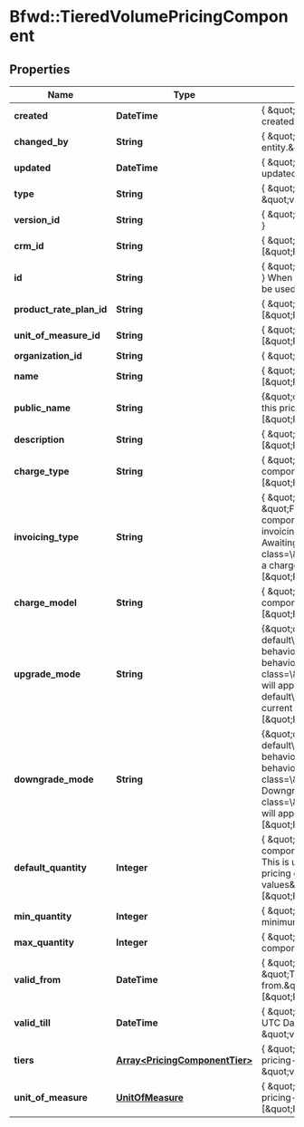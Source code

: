 # Bfwd::TieredVolumePricingComponent

## Properties
Name | Type | Description | Notes
------------ | ------------- | ------------- | -------------
**created** | **DateTime** | { \&quot;description\&quot; : \&quot;The UTC DateTime when the object was created.\&quot;, \&quot;verbs\&quot;:[] } | [optional] 
**changed_by** | **String** | { \&quot;description\&quot; : \&quot;ID of the user who last updated the entity.\&quot;, \&quot;verbs\&quot;:[] } | [optional] 
**updated** | **DateTime** | { \&quot;description\&quot; : \&quot;The UTC DateTime when the object was last updated.\&quot;, \&quot;verbs\&quot;:[] } | [optional] 
**type** | **String** | { \&quot;description\&quot; : \&quot;\&quot;, \&quot;default\&quot; : \&quot;\&quot;, \&quot;verbs\&quot;:[\&quot;POST\&quot;,\&quot;GET\&quot;] } | 
**version_id** | **String** | { \&quot;description\&quot; : \&quot;\&quot;, \&quot;verbs\&quot;:[\&quot;GET\&quot;] } | 
**crm_id** | **String** | { \&quot;description\&quot; : \&quot;\&quot;, \&quot;verbs\&quot;:[\&quot;POST\&quot;,\&quot;PUT\&quot;,\&quot;GET\&quot;] } | [optional] 
**id** | **String** | { \&quot;description\&quot; : \&quot;\&quot;, \&quot;verbs\&quot;:[\&quot;GET\&quot;] } When associating a pricing component with a product rate plan, this ID should be used. | 
**product_rate_plan_id** | **String** | { \&quot;description\&quot; : \&quot;\&quot;, \&quot;verbs\&quot;:[\&quot;POST\&quot;,\&quot;PUT\&quot;,\&quot;GET\&quot;] } | 
**unit_of_measure_id** | **String** | { \&quot;description\&quot; : \&quot;\&quot;, \&quot;verbs\&quot;:[\&quot;POST\&quot;,\&quot;PUT\&quot;,\&quot;GET\&quot;] } | 
**organization_id** | **String** | { \&quot;description\&quot; : \&quot;\&quot;, \&quot;verbs\&quot;:[] } | 
**name** | **String** | { \&quot;description\&quot; : \&quot;\&quot;, \&quot;verbs\&quot;:[\&quot;POST\&quot;,\&quot;PUT\&quot;,\&quot;GET\&quot;] } | 
**public_name** | **String** | {\&quot;description\&quot;:\&quot;A friendly non-unique name used to identify this pricing-component\&quot;,\&quot;verbs\&quot;:[\&quot;POST\&quot;,\&quot;PUT\&quot;,\&quot;GET\&quot;]} | [optional] 
**description** | **String** | { \&quot;description\&quot; : \&quot;\&quot;, \&quot;verbs\&quot;:[\&quot;POST\&quot;,\&quot;PUT\&quot;,\&quot;GET\&quot;] } | [optional] 
**charge_type** | **String** | { \&quot;description\&quot; : \&quot;The charge type of the pricing-component.\&quot;, \&quot;verbs\&quot;:[\&quot;POST\&quot;,\&quot;PUT\&quot;,\&quot;GET\&quot;] } | 
**invoicing_type** | **String** | { \&quot;default\&quot; : \&quot;Aggregated\&quot;,  \&quot;description\&quot; : \&quot;For &lt;span class&#x3D;\\\&quot;label label-default\\\&quot;&gt;setup&lt;/span&gt; pricing components &lt;span class&#x3D;\\\&quot;label label-default\\\&quot;&gt;Immediate&lt;/span&gt; invoicing will result in an invoice being issued on subscription being set to the AwaitingPayment state, irrespective of the subscription start date. &lt;span class&#x3D;\\\&quot;label label-default\\\&quot;&gt;Aggregated&lt;/span&gt; invoicing will add a charge to the first invoice of the subscription.\&quot;, \&quot;verbs\&quot;:[\&quot;POST\&quot;,\&quot;PUT\&quot;,\&quot;GET\&quot;] } | [optional] 
**charge_model** | **String** | { \&quot;description\&quot; : \&quot;The charge model of the pricing-component.\&quot;, \&quot;verbs\&quot;:[\&quot;POST\&quot;,\&quot;PUT\&quot;,\&quot;GET\&quot;] } | 
**upgrade_mode** | **String** | {\&quot;default\&quot;:\&quot;&lt;span class&#x3D;\\\&quot;label label-default\\\&quot;&gt;immediate&lt;/span&gt;\&quot;,\&quot;description\&quot;:\&quot;Default behaviour when a value is upgraded using this pricing component, this behaviour can be overridden when changing the value.&lt;br&gt;&lt;span class&#x3D;\\\&quot;label label-default\\\&quot;&gt;immediate&lt;/span&gt; &amp;mdash; Upgrade will apply at the time the request is made.&lt;br&gt;&lt;span class&#x3D;\\\&quot;label label-default\\\&quot;&gt;delayed&lt;/span&gt; &amp;mdash; Upgrade will apply at the end of the current billing cycle.\&quot;,\&quot;verbs\&quot;:[\&quot;POST\&quot;,\&quot;GET\&quot;]} | [optional] 
**downgrade_mode** | **String** | {\&quot;default\&quot;:\&quot;&lt;span class&#x3D;\\\&quot;label label-default\\\&quot;&gt;delayed&lt;/span&gt;\&quot;,\&quot;description\&quot;:\&quot;Default behaviour when a value is downgraded using this pricing component, this behaviour can be overridden when changing the value.&lt;br&gt;&lt;span class&#x3D;\\\&quot;label label-default\\\&quot;&gt;immediate&lt;/span&gt; &amp;mdash; Downgrade will apply at the time the request is made.&lt;br&gt;&lt;span class&#x3D;\\\&quot;label label-default\\\&quot;&gt;delayed&lt;/span&gt; &amp;mdash; Downgrade will apply at the end of the current billing cycle.\&quot;,\&quot;verbs\&quot;:[\&quot;POST\&quot;,\&quot;GET\&quot;]} | [optional] 
**default_quantity** | **Integer** | { \&quot;description\&quot; : \&quot;The default quantity of the pricing-component. If no value is supplied on a subscription this value will be used. This is useful for setting an expected purchase level of for introducing new pricing components to existing subscriptions and not having to back-fill values\&quot;, \&quot;verbs\&quot;:[\&quot;POST\&quot;,\&quot;PUT\&quot;,\&quot;GET\&quot;] } | 
**min_quantity** | **Integer** | { \&quot;default\&quot; : \&quot;0\&quot;, \&quot;description\&quot; : \&quot;The minimum quantity of the pricing-component.\&quot;, \&quot;verbs\&quot;:[] } | [optional] 
**max_quantity** | **Integer** | { \&quot;description\&quot; : \&quot;The maximum quantity of the pricing-component.\&quot;, \&quot;verbs\&quot;:[] } | [optional] 
**valid_from** | **DateTime** | { \&quot;default\&quot; : \&quot;current time\&quot;, \&quot;description\&quot; : \&quot;The DateTime specifying when the pricing-component is valid from.\&quot;, \&quot;verbs\&quot;:[\&quot;POST\&quot;,\&quot;PUT\&quot;,\&quot;GET\&quot;] } | 
**valid_till** | **DateTime** | {  \&quot;default\&quot; : \&quot;null\&quot;, \&quot;description\&quot; : \&quot;The UTC DateTime specifying when the pricing-component is valid till.\&quot;, \&quot;verbs\&quot;:[\&quot;POST\&quot;,\&quot;PUT\&quot;,\&quot;GET\&quot;] } | [optional] 
**tiers** | [**Array&lt;PricingComponentTier&gt;**](PricingComponentTier.md) | {  \&quot;default\&quot; : \&quot;[]\&quot;, \&quot;description\&quot; : \&quot;The pricing-component-tiers associated with the pricing-component.\&quot;, \&quot;verbs\&quot;:[\&quot;POST\&quot;,\&quot;PUT\&quot;,\&quot;GET\&quot;] } | [optional] 
**unit_of_measure** | [**UnitOfMeasure**](UnitOfMeasure.md) | { \&quot;description\&quot; : \&quot;The unit-of-measure associated with the pricing-component.\&quot;, \&quot;verbs\&quot;:[\&quot;POST\&quot;,\&quot;PUT\&quot;,\&quot;GET\&quot;] } | [optional] 


